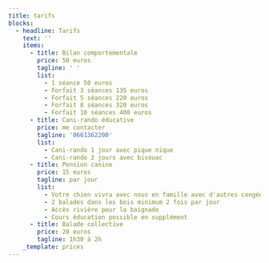 ```yaml
---
title: tarifs
blocks:
  - headline: Tarifs
    text: ''
    items:
      - title: Bilan comportementale
        price: 50 euros
        tagline: ' '
        list:
          - 1 séance 50 euros
          - Forfait 3 séances 135 euros
          - Forfait 5 séances 220 euros
          - Forfait 8 séances 320 euros
          - Forfait 10 séances 400 euros
      - title: Cani-rando éducative
        price: me contacter
        tagline: '0661362200'
        list:
          - Cani-rando 1 jour avec pique nique
          - Cani-rando 2 jours avec bivouac
      - title: Pension canine
        price: 15 euros
        tagline: par jour
        list:
          - Votre chien vivra avec nous en famille avec d'autres congénères
          - 2 balades dans les bois minimum 2 fois par jour
          - Accès rivière pour la baignade
          - Cours éducation possible en supplément
      - title: Balade collective
        price: 20 euros
        tagline: 1h30 à 2h
    _template: prices
---
```


